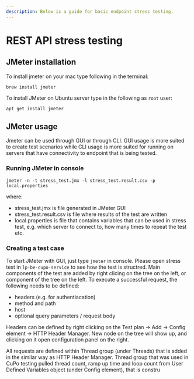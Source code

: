 ```yaml
---
description: Below is a guide for basic endpoint stress testing.
---
```


# REST API stress testing



## JMeter installation

To install jmeter on your mac type following in the terminal:

```
brew install jmeter
```

To install JMeter on Ubuntu server type in the following as `root` user:
```
apt get install jmeter
```

## JMeter usage

Jmeter can be used through GUI or through CLI. GUI usage is more suited to create test scenarios while CLI usage is more suited for running on servers that have connectivity to endpoint that is being tested.

### Running JMeter in console

```
jmeter -n -t stress_test.jmx -l stress_test.result.csv -p local.properties
```

where:
 * stress_test.jmx is file generated in JMeter GUI
 * stress_test.result.csv is file where results of the test are written
 * local.properties is file that contains variables that can be used in stress test, e.g. which server to connect to, how many times to repeat the test etc.

### Creating a test case

To start JMeter with GUI, just type `jmeter` in console. Please open stress test in `lp-be-cupo-service` to see how the test is structred. Main components of the test are added by right clicing on the tree on the left, or component of the tree on the left. To execute a successful request, the following needs to be defined:
 * headers (e.g. for authentiacation)
 * method and path
 * host 
 * optional query parameters / request body

Headers can be defined by right clicking on the Test plan -> Add -> Config element ->  HTTP Header Manager. New node on the tree will show up, and clicking on it open configuration panel on the right.

All requests are defined within Thread group (under Threads) that is added in the similar way as HTTP Header Manager. Thread group that was used in CuPo testing pulled thread count, ramp up time and loop count from User Defined Variables object (under Config element), that is constru



